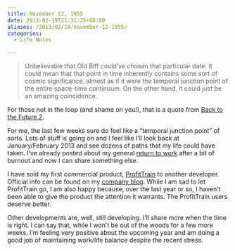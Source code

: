 ```yaml
---
title: November 12, 1955
date: 2013-02-19T21:31:25+00:00
aliases: /2013/02/19/november-12-1955/
categories:
  - Life Notes

---
```

> Unbelievable that Old Biff could&#8217;ve chosen that particular date. It could mean that that point in time inherently contains some sort of cosmic significance, almost as if it were the temporal junction point of the entire space-time continuum. On the other hand, it could just be an amazing coincidence.

For those not in the loop (and shame on you!), that is a quote from [Back to the Future 2][1].

For me, the last few weeks sure do feel like a &#8220;temporal junction point&#8221; of sorts. Lots of stuff is going on and I feel like I&#8217;ll look back at January/February 2013 and see dozens of paths that my life could have taken. I&#8217;ve already posted about my general [return to work][2] after a bit of burnout and now I can share something else.

I have sold my first commercial product, [ProfitTrain][3] to another developer. Official info can be found on my [company blog][4]. While I am sad to let ProfitTrain go, I am also happy because, over the last year or so, I haven&#8217;t been able to give the product the attention it warrants. The ProfitTrain users deserve better.

Other developments are, well, still developing. I&#8217;ll share more when the time is right. I can say that, while I won&#8217;t be out of the woods for a few more weeks, I&#8217;m feeling very positive about the upcoming year and am doing a good job of maintaining work/life balance despite the recent stress.

 [1]: http://backtothefuture.wikia.com/wiki/November_12
 [2]: http://mikezornek.com/2013/01/29/catching-up-how-have-you-been/
 [3]: http://clickablebliss.com/profittrain/
 [4]: http://blog.clickablebliss.com/2013/02/18/profittrain-acquired-by-razorant-software/
